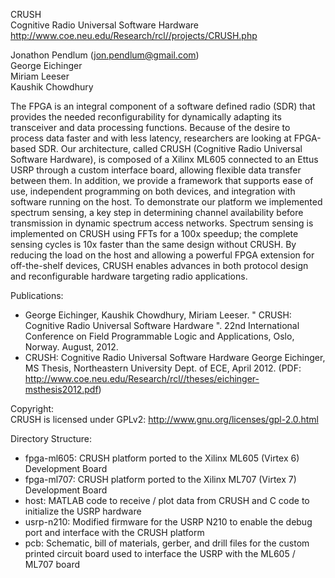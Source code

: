 CRUSH  
Cognitive Radio Universal Software Hardware  
http://www.coe.neu.edu/Research/rcl//projects/CRUSH.php  

Jonathon Pendlum (jon.pendlum@gmail.com)  
George Eichinger  
Miriam Leeser  
Kaushik Chowdhury  

The FPGA is an integral component of a software defined radio (SDR) that provides the needed reconfigurability for dynamically adapting its transceiver and data processing functions. Because of the desire to process data faster and with less latency, researchers are looking at FPGA-based SDR. Our architecture, called CRUSH (Cognitive Radio Universal Software Hardware), is composed of a Xilinx ML605 connected to an Ettus USRP through a custom interface board, allowing flexible data transfer between them. In addition, we provide a framework that supports ease of use, independent programming on both devices, and integration with software running on the host. To demonstrate our platform we implemented spectrum sensing, a key step in determining channel availability before transmission in dynamic spectrum access networks. Spectrum sensing is implemented on CRUSH using FFTs for a 100x speedup; the complete sensing cycles is 10x faster than the same design without CRUSH. By reducing the load on the host and allowing a powerful FPGA extension for off-the-shelf devices, CRUSH enables advances in both protocol design and reconfigurable hardware targeting radio applications.

Publications:

- George Eichinger, Kaushik Chowdhury, Miriam Leeser. " CRUSH: Cognitive Radio Universal Software Hardware ". 22nd International Conference on Field Programmable Logic and Applications, Oslo, Norway. August, 2012.
- CRUSH: Cognitive Radio Universal Software Hardware George Eichinger, MS Thesis, Northeastern University Dept. of ECE, April 2012. (PDF: http://www.coe.neu.edu/Research/rcl//theses/eichinger-msthesis2012.pdf)

Copyright:  
CRUSH is licensed under GPLv2: http://www.gnu.org/licenses/gpl-2.0.html

Directory Structure:

- fpga-ml605: CRUSH platform ported to the Xilinx ML605 (Virtex 6) Development Board
- fpga-ml707: CRUSH platform ported to the Xilinx ML707 (Virtex 7) Development Board
- host: MATLAB code to receive / plot data from CRUSH and C code to initialize the USRP hardware
- usrp-n210: Modified firmware for the USRP N210 to enable the debug port and interface with the CRUSH platform
- pcb: Schematic, bill of materials, gerber, and drill files for the custom printed circuit board used to interface the USRP with the ML605 / ML707 board
